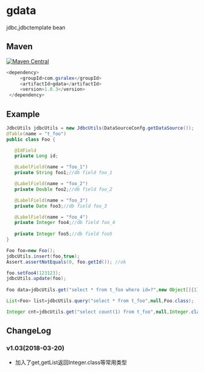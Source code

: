 # gdata
jdbc,jdbctemplate bean

  
Maven
--------
[![Maven Central](https://img.shields.io/maven-metadata/v/http/central.maven.org/maven2/com/gsralex/gdata/maven-metadata.xml.svg)](http://mvnrepository.com/artifact/com.gsralex/gdata)

 ``` java
 <dependency>
      <groupId>com.gsralex</groupId>
      <artifactId>gdata</artifactId>
      <version>1.0.3</version>
  </dependency>
```

Example
--------
 ``` java
 JdbcUtils jdbcUtils = new JdbcUtils(DataSourceConfg.getDataSource());
 @Table(name = "t_foo")
 public class Foo {

    @IdField
    private Long id;

    @LabelField(name = "foo_1")
    private String foo1;//db field foo_1

    @LabelField(name = "foo_2")
    private Double foo2;//db field foo_2

    @LabelField(name = "foo_3")
    private Date foo3;//db field foo_3

    @LabelField(name = "foo_4")
    private Integer foo4;//db field foo_4
   
    private Integer foo5;//db field foo5
}
 
Foo foo=new Foo();
jdbcUtils.insert(foo,true);
Assert.assertNotEquals(0, foo.getId()); //ok

foo.setFoo4(123123);
jdbcUtils.update(foo);
  
Foo data=jdbcUtils.get("select * from t_foo where id=?",new Object[]{1},Foo.class);

List<Foo> list=jdbcUtils.query("select * from t_foo",null,Foo.class);

Integer cnt=jdbcUtils.get("select count(1) from t_foo",null,Integer.class);
 ```

ChangeLog
--------
### v1.03(2018-03-20)
- 加入了get,getList返回Integer.class等常用类型



